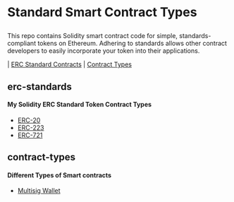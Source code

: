 
# Standard Smart Contract Types</p>
This repo contains Solidity smart contract code for simple, standards-compliant tokens on Ethereum. Adhering to standards allows other contract developers to easily incorporate your token into their applications.

| [ERC Standard Contracts](#erc-standards) | [Contract Types](#contract-types) 


## erc-standards

#### My Solidity ERC Standard Token Contract Types 
- [ERC-20](https://github.com/mankenavenkatesh/My-Smart-Contracts/tree/master/Standard-Contract-Types/ERC-20)
- [ERC-223](https://github.com/mankenavenkatesh/My-Smart-Contracts/tree/master/Standard-Contract-Types/ERC-223)
- [ERC-721](https://github.com/mankenavenkatesh/My-Smart-Contracts/tree/master/Standard-Contract-Types/ERC-721)


## contract-types

#### Different Types of Smart contracts
- [Multisig Wallet](https://github.com/mankenavenkatesh/My-Smart-Contracts/tree/master/Standard-Contract-Types/Multisig-Wallet)
